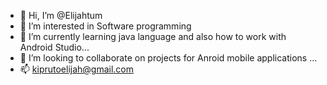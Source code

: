 - 👋 Hi, I’m @Elijahtum
- 👀 I’m interested in Software programming 
- 🌱 I’m currently learning java language and also how to work with Android Studio...
- 💞️ I’m looking to collaborate on projects for Anroid mobile applications ...
- 📫 kiprutoelijah@gmail.com

<!---
Elijahtum/Elijahtum is a ✨ special ✨ repository because its `README.md` (this file) appears on your GitHub profile.
You can click the Preview link to take a look at your changes.
--->
